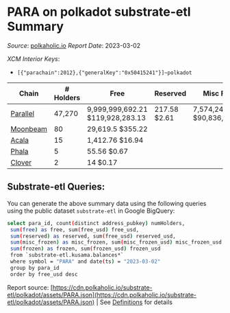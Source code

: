 # PARA on polkadot substrate-etl Summary

_Source_: [polkaholic.io](https://polkaholic.io) *Report Date*: 2023-03-02


*XCM Interior Keys*:
* `[{"parachain":2012},{"generalKey":"0x50415241"}]~polkadot`


| Chain | # Holders | Free | Reserved | Misc Frozen | Frozen | Price | AssetID |
| ----- | --------- | ---- | -------- | ----------- | ------ | ----- | ------- |
| [Parallel](/polkadot/2012-parallel) | 47,270 | 9,999,999,692.21 $119,928,283.13 | 217.58 $2.61 | 7,574,246,948.54  $90,836,646.05 | 7,574,224,350.74 $90,836,375.04 | $0.01 | `{"Token":"PARA"}` |
| [Moonbeam](/polkadot/2004-moonbeam) | 80 | 29,619.5 $355.22 |   |    |   | $0.01 | `{"Token":"32615670524745285411807346420584982855"}` |
| [Acala](/polkadot/2000-acala) | 15 | 1,412.76 $16.94 |   |    |   | $0.01 | `{"ForeignAsset":"1"}` |
| [Phala](/polkadot/2035-phala) | 5 | 55.56 $0.67 |   |    |   | $0.01 | `{"Token":"2"}` |
| [Clover](/polkadot/2002-clover) | 2 | 14 $0.17 |   |    |   | $0.01 | `{"Token":"11"}` |

## Substrate-etl Queries:
You can generate the above summary data using the following queries using the public dataset `substrate-etl` in Google BigQuery:
```bash
select para_id, count(distinct address_pubkey) numHolders, 
 sum(free) as free, sum(free_usd) free_usd,
 sum(reserved) as reserved, sum(free_usd) reserved_usd,
 sum(misc_frozen) as misc_frozen, sum(misc_frozen_usd) misc_frozen_usd,
 sum(frozen) as frozen, sum(frozen_usd) frozen_usd
 from `substrate-etl.kusama.balances*` 
 where symbol = "PARA" and date(ts) = "2023-03-02"
 group by para_id
 order by free_usd desc
```


Report source: [https://cdn.polkaholic.io/substrate-etl/polkadot/assets/PARA.json](https://cdn.polkaholic.io/substrate-etl/polkadot/assets/PARA.json) | See [Definitions](/DEFINITIONS.md) for details
